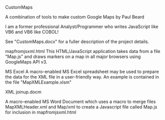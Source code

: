 CustomMaps

A combination of tools to make custom Google Maps by Paul Beard

I am a former professional Analyst/Programmer who writes JavaScript like VB6 and VB6 like COBOL!

See "CustomMaps.docx" for a fuller description of the project details.

mapfromjsxml.html
This HTML/JavaScript application takes data from a file "Map.js"  and draws markers on a map in all major browsers using GoogleMaps API v3. 

MS Excel
A macro-enabled MS Excel spreadsheet may be used to prepare the data for the XML file in a user-friendly way. An example is contained in the file "MapXMLExample.xlsm"

XML joinup.docm

A macro-enabled MS Word Document which uses a macro to merge files MapXMLHeader.xml and Map/xml to create  a Javascript file called Map.js for inclusion in mapfromjsxml.html
